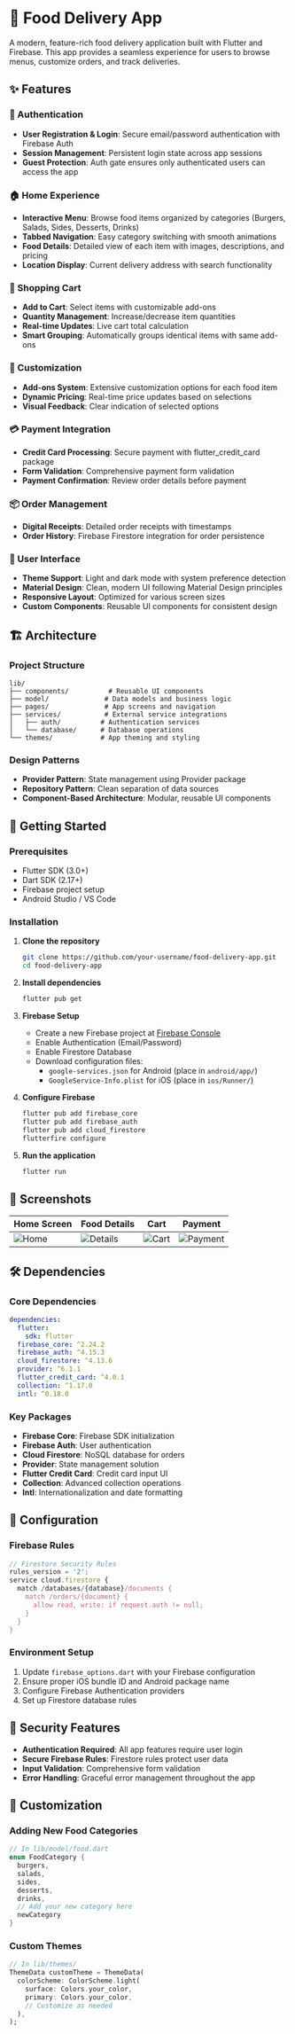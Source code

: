 # 🍔 Food Delivery App

A modern, feature-rich food delivery application built with Flutter and Firebase. This app provides a seamless experience for users to browse menus, customize orders, and track deliveries.

## ✨ Features

### 🔐 Authentication
- **User Registration & Login**: Secure email/password authentication with Firebase Auth
- **Session Management**: Persistent login state across app sessions
- **Guest Protection**: Auth gate ensures only authenticated users can access the app

### 🏠 Home Experience
- **Interactive Menu**: Browse food items organized by categories (Burgers, Salads, Sides, Desserts, Drinks)
- **Tabbed Navigation**: Easy category switching with smooth animations
- **Food Details**: Detailed view of each item with images, descriptions, and pricing
- **Location Display**: Current delivery address with search functionality

### 🛒 Shopping Cart
- **Add to Cart**: Select items with customizable add-ons
- **Quantity Management**: Increase/decrease item quantities
- **Real-time Updates**: Live cart total calculation
- **Smart Grouping**: Automatically groups identical items with same add-ons

### 🧩 Customization
- **Add-ons System**: Extensive customization options for each food item
- **Dynamic Pricing**: Real-time price updates based on selections
- **Visual Feedback**: Clear indication of selected options

### 💳 Payment Integration
- **Credit Card Processing**: Secure payment with flutter_credit_card package
- **Form Validation**: Comprehensive payment form validation
- **Payment Confirmation**: Review order details before payment

### 📦 Order Management
- **Digital Receipts**: Detailed order receipts with timestamps
- **Order History**: Firebase Firestore integration for order persistence

### 🎨 User Interface
- **Theme Support**: Light and dark mode with system preference detection
- **Material Design**: Clean, modern UI following Material Design principles
- **Responsive Layout**: Optimized for various screen sizes
- **Custom Components**: Reusable UI components for consistent design

## 🏗️ Architecture

### Project Structure
```
lib/
├── components/          # Reusable UI components
├── model/              # Data models and business logic
├── pages/              # App screens and navigation
├── services/           # External service integrations
│   ├── auth/          # Authentication services
│   └── database/      # Database operations
└── themes/            # App theming and styling
```

### Design Patterns
- **Provider Pattern**: State management using Provider package
- **Repository Pattern**: Clean separation of data sources
- **Component-Based Architecture**: Modular, reusable UI components

## 🚀 Getting Started

### Prerequisites
- Flutter SDK (3.0+)
- Dart SDK (2.17+)
- Firebase project setup
- Android Studio / VS Code

### Installation

1. **Clone the repository**
   ```bash
   git clone https://github.com/your-username/food-delivery-app.git
   cd food-delivery-app
   ```

2. **Install dependencies**
   ```bash
   flutter pub get
   ```

3. **Firebase Setup**
   - Create a new Firebase project at [Firebase Console](https://console.firebase.google.com)
   - Enable Authentication (Email/Password)
   - Enable Firestore Database
   - Download configuration files:
     - `google-services.json` for Android (place in `android/app/`)
     - `GoogleService-Info.plist` for iOS (place in `ios/Runner/`)

4. **Configure Firebase**
   ```bash
   flutter pub add firebase_core
   flutter pub add firebase_auth
   flutter pub add cloud_firestore
   flutterfire configure
   ```

5. **Run the application**
   ```bash
   flutter run
   ```

## 📱 Screenshots

| Home Screen | Food Details | Cart | Payment |
|------------|-------------|------|---------|
| ![Home](screenshots/Homepage.png) | ![Details](screenshots/details.png) | ![Cart](screenshots/cart.png) | ![Payment](screenshots/payment.png) |

## 🛠️ Dependencies

### Core Dependencies
```yaml
dependencies:
  flutter:
    sdk: flutter
  firebase_core: ^2.24.2
  firebase_auth: ^4.15.3
  cloud_firestore: ^4.13.6
  provider: ^6.1.1
  flutter_credit_card: ^4.0.1
  collection: ^1.17.0
  intl: ^0.18.0
```

### Key Packages
- **Firebase Core**: Firebase SDK initialization
- **Firebase Auth**: User authentication
- **Cloud Firestore**: NoSQL database for orders
- **Provider**: State management solution
- **Flutter Credit Card**: Credit card input UI
- **Collection**: Advanced collection operations
- **Intl**: Internationalization and date formatting

## 🔧 Configuration

### Firebase Rules
```javascript
// Firestore Security Rules
rules_version = '2';
service cloud.firestore {
  match /databases/{database}/documents {
    match /orders/{document} {
      allow read, write: if request.auth != null;
    }
  }
}
```

### Environment Setup
1. Update `firebase_options.dart` with your Firebase configuration
2. Ensure proper iOS bundle ID and Android package name
3. Configure Firebase Authentication providers
4. Set up Firestore database rules


## 🔐 Security Features

- **Authentication Required**: All app features require user login
- **Secure Firebase Rules**: Firestore rules protect user data
- **Input Validation**: Comprehensive form validation
- **Error Handling**: Graceful error management throughout the app

## 🎨 Customization

### Adding New Food Categories
```dart
// In lib/model/food.dart
enum FoodCategory { 
  burgers, 
  salads, 
  sides, 
  desserts, 
  drinks,
  // Add your new category here
  newCategory
}
```

### Custom Themes
```dart
// In lib/themes/
ThemeData customTheme = ThemeData(
  colorScheme: ColorScheme.light(
    surface: Colors.your_color,
    primary: Colors.your_color,
    // Customize as needed
  ),
);
```

